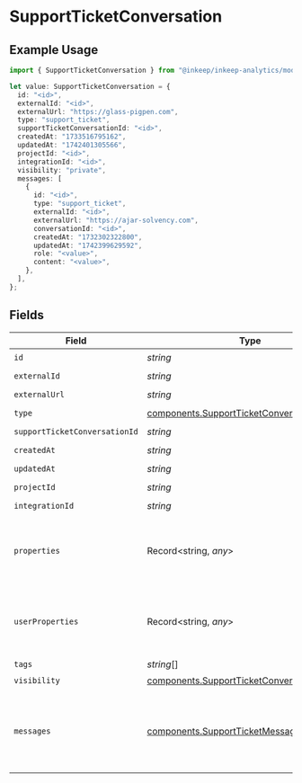 # SupportTicketConversation

## Example Usage

```typescript
import { SupportTicketConversation } from "@inkeep/inkeep-analytics/models/components";

let value: SupportTicketConversation = {
  id: "<id>",
  externalId: "<id>",
  externalUrl: "https://glass-pigpen.com",
  type: "support_ticket",
  supportTicketConversationId: "<id>",
  createdAt: "1733516795162",
  updatedAt: "1742401305566",
  projectId: "<id>",
  integrationId: "<id>",
  visibility: "private",
  messages: [
    {
      id: "<id>",
      type: "support_ticket",
      externalId: "<id>",
      externalUrl: "https://ajar-solvency.com",
      conversationId: "<id>",
      createdAt: "1732302322800",
      updatedAt: "1742399629592",
      role: "<value>",
      content: "<value>",
    },
  ],
};
```

## Fields

| Field                                                                                                            | Type                                                                                                             | Required                                                                                                         | Description                                                                                                      |
| ---------------------------------------------------------------------------------------------------------------- | ---------------------------------------------------------------------------------------------------------------- | ---------------------------------------------------------------------------------------------------------------- | ---------------------------------------------------------------------------------------------------------------- |
| `id`                                                                                                             | *string*                                                                                                         | :heavy_check_mark:                                                                                               | N/A                                                                                                              |
| `externalId`                                                                                                     | *string*                                                                                                         | :heavy_check_mark:                                                                                               | N/A                                                                                                              |
| `externalUrl`                                                                                                    | *string*                                                                                                         | :heavy_check_mark:                                                                                               | N/A                                                                                                              |
| `type`                                                                                                           | [components.SupportTicketConversationType](../../models/components/supportticketconversationtype.md)             | :heavy_check_mark:                                                                                               | N/A                                                                                                              |
| `supportTicketConversationId`                                                                                    | *string*                                                                                                         | :heavy_check_mark:                                                                                               | N/A                                                                                                              |
| `createdAt`                                                                                                      | *string*                                                                                                         | :heavy_check_mark:                                                                                               | N/A                                                                                                              |
| `updatedAt`                                                                                                      | *string*                                                                                                         | :heavy_check_mark:                                                                                               | N/A                                                                                                              |
| `projectId`                                                                                                      | *string*                                                                                                         | :heavy_check_mark:                                                                                               | N/A                                                                                                              |
| `integrationId`                                                                                                  | *string*                                                                                                         | :heavy_check_mark:                                                                                               | N/A                                                                                                              |
| `properties`                                                                                                     | Record<string, *any*>                                                                                            | :heavy_minus_sign:                                                                                               | A customizable collection of custom properties or attributes.                                                    |
| `userProperties`                                                                                                 | Record<string, *any*>                                                                                            | :heavy_minus_sign:                                                                                               | A customizable collection of custom properties or attributes.                                                    |
| `tags`                                                                                                           | *string*[]                                                                                                       | :heavy_minus_sign:                                                                                               | N/A                                                                                                              |
| `visibility`                                                                                                     | [components.SupportTicketConversationVisibility](../../models/components/supportticketconversationvisibility.md) | :heavy_check_mark:                                                                                               | N/A                                                                                                              |
| `messages`                                                                                                       | [components.SupportTicketMessage](../../models/components/supportticketmessage.md)[]                             | :heavy_check_mark:                                                                                               | The messages in the conversation. Must be at least one message.                                                  |